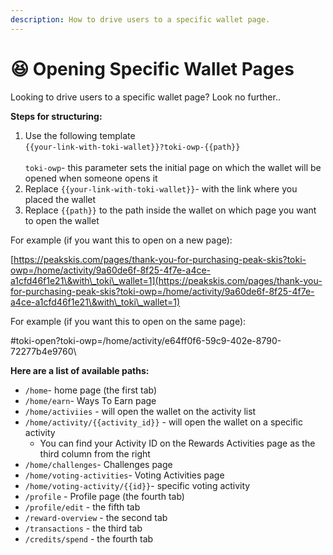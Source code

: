 ```yaml
---
description: How to drive users to a specific wallet page.
---
```


# 😆 Opening Specific Wallet Pages

Looking to drive users to a specific wallet page? Look no further..&#x20;



**Steps for structuring:**

1. Use the following template\
   `{{your-link-with-toki-wallet}}?toki-owp-{{path}}`\
   \
   `toki-owp`- this parameter sets the initial page on which the wallet will be opened when someone opens it
2. Replace `{{your-link-with-toki-wallet}}`- with the link where you placed the wallet
3. Replace `{{path}}` to the path inside the wallet on which page you want to open the wallet

For example (if you want this to open on a new page):

[https://peakskis.com/pages/thank-you-for-purchasing-peak-skis?toki-owp=/home/activity/9a60de6f-8f25-4f7e-a4ce-a1cfd46f1e21\&with\_toki\_wallet=1](https://peakskis.com/pages/thank-you-for-purchasing-peak-skis?toki-owp=/home/activity/9a60de6f-8f25-4f7e-a4ce-a1cfd46f1e21\&with\_toki\_wallet=1)

For example (if you want this to open on the same page):

\#toki-open?toki-owp=/home/activity/e64ff0f6-59c9-402e-8790-72277b4e9760\


**Here are a list of available paths:**

* `/home`- home page (the first tab)
* `/home/earn`- Ways To Earn page
* `/home/activiies` - will open the wallet on the activity list
* `/home/activity/{{activity_id}}` - will open the wallet on a specific activity
  * You can find your Activity ID on the Rewards Activities page as the third column from the right
* `/home/challenges`- Challenges page
* `/home/voting-activities`- Voting Activities page
* `/home/voting-activity/{{id}}`- specific voting activity
* `/profile` - Profile page (the fourth tab)
* `/profile/edit` - the fifth tab
* `/reward-overview` - the second tab
* `/transactions` - the third tab
* `/credits/spend` - the fourth tab
